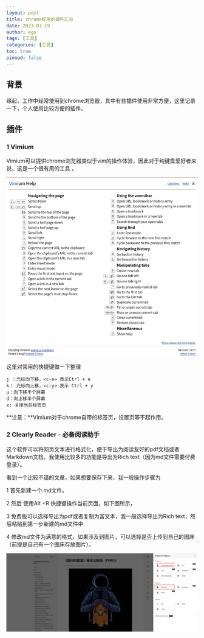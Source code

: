 ```yaml
---
layout: post
title: chrome好用的插件汇总
date: 2023-07-19
author: ego
tags: [工具]
categories: [工具]
toc: true
pinned: false
---
```

## 背景
缘起，工作中经常使用到chrome浏览器，其中有些插件使用非常方便，这里记录一下，个人使用比较方便的插件。

## 插件
### 1 Vimium
Vimium可以提供chrome浏览器类似于vim的操作体验，因此对于纯键盘爱好者来说，这是一个很有用的工具 。

![image-20230719160933993](https://raw.githubusercontent.com/fgc346/image/main/img/image-20230719160933993.png)

这里对常用的快捷键做一下整理

```
j ：光标向下移，<c-e> 表示Ctrl + e
k： 光标向上移，<c-y> 表示 Ctrl + y
u：向下移半个屏幕
d：向上移半个屏幕
x: 关闭当前标签页

```

**注意：**Vimium对于chrome自带的标签页，设置页等不起作用。

### 2 Clearly Reader - 必备阅读助手

这个软件可以将网页文本进行格式化，便于导出为阅读友好的pdf文档或者Markdown文档。我使用比较多的功能是导出为Rich text（因为md文件需要付费登录）。

看到一个比较不错的文章，如果想要保存下来，我一般操作步骤为

1 首先新建一个.md文件。

2 然后 使用Alt +R 快捷键操作当前页面，如下图所示，

3 免费版可以选择导出为pdf或者复制为富文本，我一般选择导出为Rich text，然后粘贴到第一步新建的md文件中

4 修改md文件为满意的格式，如果涉及到图片，可以选择是否上传到自己的图床（前提是自己有一个图床存放图片）。

![image-20230719162426714](https://raw.githubusercontent.com/fgc346/image/main/img/image-20230719162426714.png)
